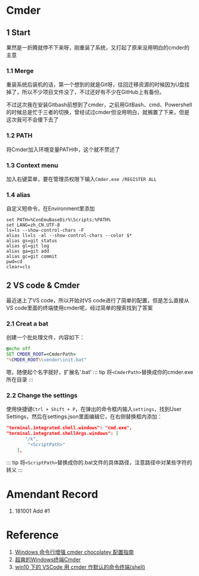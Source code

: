 # Cmder
## 1 Start
果然是一折腾就停不下来呀，刚重装了系统，又打起了原来没用明白的cmder的主意
### 1.1 Merge
重装系统后装机的话，第一个想到的就是Git呀，往回迁移资源的时候因为U盘挂掉了，所以不少项目文件没了，不过还好有不少在GitHub上有备份。

不过这次我在安装Gitbash前想到了cmder，之前用GitBash、cmd、Powershell的时候总是忙于三者的切换，曾经试过cmder但没用明白，就搁置了下来，但是这次我可不会傻下去了

### 1.2 PATH
将Cmder加入环境变量PATH中，这个就不赘述了

### 1.3 Context menu
加入右键菜单，要在管理员权限下输入`Cmder.exe /REGISTER ALL`

### 1.4 alias
自定义短命令，在Environment里添加
```
set PATH=%ConEmuBaseDir%\Scripts;%PATH%
set LANG=zh_CN.UTF-8
ls=ls --show-control-chars -F
alias ll=ls -al --show-control-chars --color $*
alias gs=git status
alias gl=git log
alias ga=git add
alias gc=git commit
pwd=cd
clear=cls
```

## 2 VS code & Cmder
最近迷上了VS code，所以开始对VS code进行了简单的配置，但是怎么直接从VS code里面的终端使用cmder呢，经过简单的搜索找到了答案
### 2.1 Creat a bat
创建一个批处理文件，内容如下：
```bat
@echo off
SET CMDER_ROOT=<CmderPath>
"%CMDER_ROOT%\vendor\init.bat"
```
嗯，随便起个名字就好，扩展名'.bat'
::: tip
将`<CmderPath>`替换成你的cmder.exe所在目录
:::

### 2.2 Change the settings
使用快捷键`Ctrl + Shift + P`，在弹出的命令框内输入`settings`，找到User Settings，然后在settings.json里面编辑它，在右侧替换框内添加：
```json
"terminal.integrated.shell.windows": "cmd.exe",
"terminal.integrated.shellArgs.windows": [
       "/k",
        "<ScriptPath>"
    ],
```
::: tip
将`<ScriptPath>`替换成你的.bat文件的具体路径，注意路径中对某些字符的转义
:::

# Amendant Record
1. 181001 Add #1

# Reference
1. [Windows 命令行增强 cmder chocolatey 配置指南](https://www.jianshu.com/p/479d974078a7)
2. [超爽的Windows终端Cmder](http://www.360doc.com/content/17/1122/07/1353678_706036759.shtml)
3. [win10 下的 VSCode 用 cmder 作默认的命令终端(shell)](https://www.jianshu.com/p/c3b162df3b57)